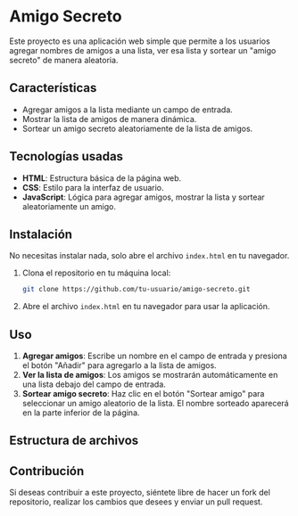 # Amigo Secreto

Este proyecto es una aplicación web simple que permite a los usuarios agregar nombres de amigos a una lista, ver esa lista y sortear un "amigo secreto" de manera aleatoria.

## Características

- Agregar amigos a la lista mediante un campo de entrada.
- Mostrar la lista de amigos de manera dinámica.
- Sortear un amigo secreto aleatoriamente de la lista de amigos.

## Tecnologías usadas

- **HTML**: Estructura básica de la página web.
- **CSS**: Estilo para la interfaz de usuario.
- **JavaScript**: Lógica para agregar amigos, mostrar la lista y sortear aleatoriamente un amigo.

## Instalación

No necesitas instalar nada, solo abre el archivo `index.html` en tu navegador.

1. Clona el repositorio en tu máquina local:
    ```bash
    git clone https://github.com/tu-usuario/amigo-secreto.git
    ```

2. Abre el archivo `index.html` en tu navegador para usar la aplicación.

## Uso

1. **Agregar amigos**: Escribe un nombre en el campo de entrada y presiona el botón "Añadir" para agregarlo a la lista de amigos.
2. **Ver la lista de amigos**: Los amigos se mostrarán automáticamente en una lista debajo del campo de entrada.
3. **Sortear amigo secreto**: Haz clic en el botón "Sortear amigo" para seleccionar un amigo aleatorio de la lista. El nombre sorteado aparecerá en la parte inferior de la página.

## Estructura de archivos


## Contribución

Si deseas contribuir a este proyecto, siéntete libre de hacer un fork del repositorio, realizar los cambios que desees y enviar un pull request.



